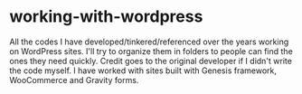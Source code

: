# working-with-wordpress
All the codes I have developed/tinkered/referenced over the years working on WordPress sites. I'll try to organize them in folders to people can find the ones they need quickly. Credit goes to the original developer if I didn't write the code myself. I have worked with sites built with Genesis framework, WooCommerce and Gravity forms.
